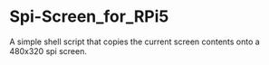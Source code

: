 # Spi-Screen_for_RPi5
A simple shell script that copies the current screen contents onto a 480x320 spi screen.

